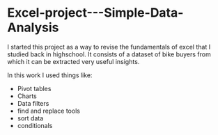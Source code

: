 # Excel-project---Simple-Data-Analysis
I started this project as a way to revise the fundamentals of excel that I studied back in highschool. It consists of a dataset of bike buyers from which it can be extracted very useful insights. 

In this work I used things like:
* Pivot tables 
* Charts 
* Data filters
* find and replace tools
* sort data
* conditionals
